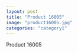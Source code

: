 ```yaml
---
layout: post
title: "Product 16005"
image: "product16005.jpg"
categories: "category1"
---
```

Product 16005
